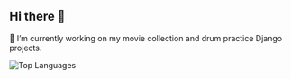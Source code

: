 ## Hi there 👋

🔭 I’m currently working on my movie collection and drum practice Django projects.

![Top Languages](https://github-readme-stats.vercel.app/api/top-langs/?username=mitch-jensen)
